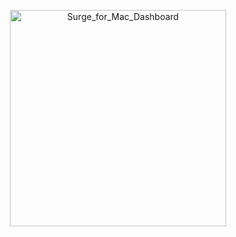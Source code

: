 <p align="center">
    <img width="346" alt="Surge_for_Mac_Dashboard" src="https://user-images.githubusercontent.com/33220975/232271499-3f7c1313-ecd0-46e5-a39f-c8872241f104.png">
</p>
